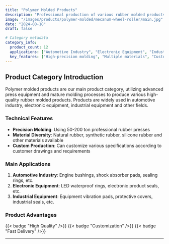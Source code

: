 ```yaml
---
title: "Polymer Molded Products"
description: "Professional production of various rubber molded products, including Mecanum wheel rollers, automotive engine bushings, LED waterproof rings, O-ring seals and other high-quality molded rubber products"
image: "/images/products/polymer-molded/mecanum-wheel-roller/main.jpg"
date: "2024-08-18"
draft: false

# Category metadata
category_info:
  product_count: 12
  applications: ["Automotive Industry", "Electronic Equipment", "Industrial Equipment"]
  key_features: ["High-precision molding", "Multiple materials", "Custom services"]
---
```


## Product Category Introduction

Polymer molded products are our main product category, utilizing advanced press equipment and mature molding processes to produce various high-quality rubber molded products. Products are widely used in automotive industry, electronic equipment, industrial equipment and other fields.

### Technical Features
- **Precision Molding**: Using 50-200 ton professional rubber presses
- **Material Diversity**: Natural rubber, synthetic rubber, silicone rubber and other materials available
- **Custom Production**: Can customize various specifications according to customer drawings and requirements

### Main Applications
1. **Automotive Industry**: Engine bushings, shock absorber pads, sealing rings, etc.
2. **Electronic Equipment**: LED waterproof rings, electronic product seals, etc.
3. **Industrial Equipment**: Equipment vibration pads, protective covers, industrial seals, etc.

### Product Advantages
{{< badge "High Quality" />}} {{< badge "Customization" />}} {{< badge "Fast Delivery" />}}

---

<!-- Hugo will automatically list products in this category below -->
